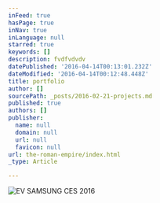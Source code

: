 ```yaml
---
inFeed: true
hasPage: true
inNav: true
inLanguage: null
starred: true
keywords: []
description: fvdfvdvdv
datePublished: '2016-04-14T00:13:01.232Z'
dateModified: '2016-04-14T00:12:48.448Z'
title: portfolio
author: []
sourcePath: _posts/2016-02-21-projects.md
published: true
authors: []
publisher:
  name: null
  domain: null
  url: null
  favicon: null
url: the-roman-empire/index.html
_type: Article

---
```

![EV SAMSUNG CES 2016](https://the-grid-user-content.s3-us-west-2.amazonaws.com/3bdc8e0f-565a-41b8-ab92-2b73c29b1383.jpg)